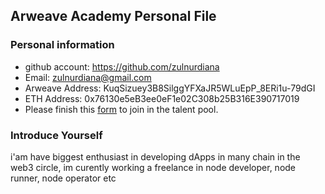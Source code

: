 ## Arweave Academy Personal File

### Personal information

- github account: https://github.com/zulnurdiana
- Email: zulnurdiana@gmail.com
- Arweave Address: KuqSizuey3B8SilggYFXaJR5WLuEpP_8ERi1u-79dGI
- ETH Address: 0x76130e5eB3ee0eF1e02C308b25B316E390717019
- Please finish this [form](https://docs.google.com/forms/d/e/1FAIpQLSfWA5fIIcBgmRppm3jNz5vmf9Mai_QMVil-2pO4r7YKn_Zhtw/viewform?usp=sf_link) to join in the talent pool.

### Introduce Yourself

i'am have biggest enthusiast in developing dApps in many chain in the web3 circle, im curently working a freelance in node developer, node runner, node operator etc

